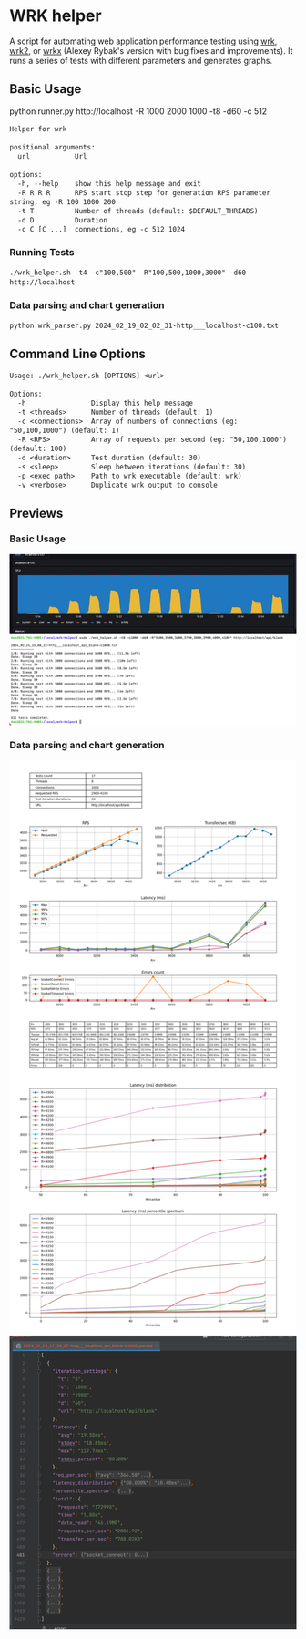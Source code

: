 # WRK helper
A script for automating web application performance testing using [wrk](https://github.com/wg/wrk), [wrk2](https://github.com/giltene/wrk2), or [wrkx](https://github.com/devhands-io/wrkx) (Alexey Rybak's version with bug fixes and improvements). It runs a series of tests with different parameters and generates graphs.

## Basic Usage
python runner.py http://localhost -R 1000 2000 1000 -t8 -d60 -c 512
```
Helper for wrk

positional arguments:
  url           Url

options:
  -h, --help    show this help message and exit
  -R R R R      RPS start stop step for generation RPS parameter string, eg -R 100 1000 200
  -t T          Number of threads (default: $DEFAULT_THREADS)
  -d D          Duration
  -c C [C ...]  connections, eg -c 512 1024
```

### Running Tests
`./wrk_helper.sh -t4 -c"100,500" -R"100,500,1000,3000" -d60 http://localhost`
### Data parsing and chart generation 
`python wrk_parser.py 2024_02_19_02_02_31-http___localhost-c100.txt`

## Command Line Options
```
Usage: ./wrk_helper.sh [OPTIONS] <url>

Options:
  -h                Display this help message
  -t <threads>      Number of threads (default: 1)
  -c <connections>  Array of numbers of connections (eg: "50,100,1000") (default: 1)
  -R <RPS>          Array of requests per second (eg: "50,100,1000") (default: 100)
  -d <duration>     Test duration (default: 30)
  -s <sleep>        Sleep between iterations (default: 30)
  -p <exec path>    Path to wrk executable (default: wrk)
  -v <verbose>      Duplicate wrk output to console
```

## Previews
### Basic Usage
![](previews/preview2.jpg)
![](previews/preview3.png)
### Data parsing and chart generation
![](previews/preview4.png)
![](previews/preview5.png)

